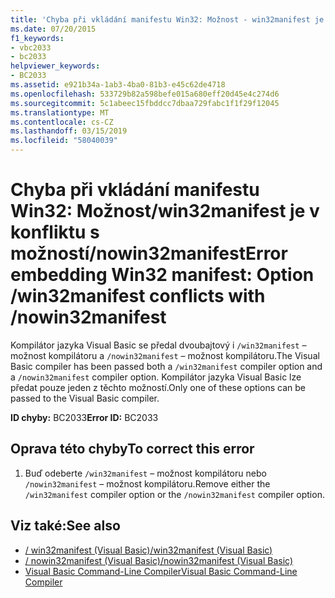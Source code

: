 ```yaml
---
title: 'Chyba při vkládání manifestu Win32: Možnost - win32manifest je v konfliktu s - nowin32manifest'
ms.date: 07/20/2015
f1_keywords:
- vbc2033
- bc2033
helpviewer_keywords:
- BC2033
ms.assetid: e921b34a-1ab3-4ba0-81b3-e45c62de4718
ms.openlocfilehash: 533729b82a598befe015a680eff20d45e4c274d6
ms.sourcegitcommit: 5c1abeec15fbddcc7dbaa729fabc1f1f29f12045
ms.translationtype: MT
ms.contentlocale: cs-CZ
ms.lasthandoff: 03/15/2019
ms.locfileid: "58040039"
---
```

# <a name="error-embedding-win32-manifest-option-win32manifest-conflicts-with-nowin32manifest"></a><span data-ttu-id="37348-102">Chyba při vkládání manifestu Win32: Možnost/win32manifest je v konfliktu s možností/nowin32manifest</span><span class="sxs-lookup"><span data-stu-id="37348-102">Error embedding Win32 manifest: Option /win32manifest conflicts with /nowin32manifest</span></span>
<span data-ttu-id="37348-103">Kompilátor jazyka Visual Basic se předal dvoubajtový i `/win32manifest` – možnost kompilátoru a `/nowin32manifest` – možnost kompilátoru.</span><span class="sxs-lookup"><span data-stu-id="37348-103">The Visual Basic compiler has been passed both a `/win32manifest` compiler option and a `/nowin32manifest` compiler option.</span></span> <span data-ttu-id="37348-104">Kompilátor jazyka Visual Basic lze předat pouze jeden z těchto možností.</span><span class="sxs-lookup"><span data-stu-id="37348-104">Only one of these options can be passed to the Visual Basic compiler.</span></span>  
  
 <span data-ttu-id="37348-105">**ID chyby:** BC2033</span><span class="sxs-lookup"><span data-stu-id="37348-105">**Error ID:** BC2033</span></span>  
  
## <a name="to-correct-this-error"></a><span data-ttu-id="37348-106">Oprava této chyby</span><span class="sxs-lookup"><span data-stu-id="37348-106">To correct this error</span></span>  
  
1.  <span data-ttu-id="37348-107">Buď odeberte `/win32manifest` – možnost kompilátoru nebo `/nowin32manifest` – možnost kompilátoru.</span><span class="sxs-lookup"><span data-stu-id="37348-107">Remove either the `/win32manifest` compiler option or the `/nowin32manifest` compiler option.</span></span>  
  
## <a name="see-also"></a><span data-ttu-id="37348-108">Viz také:</span><span class="sxs-lookup"><span data-stu-id="37348-108">See also</span></span>

- [<span data-ttu-id="37348-109">/ win32manifest (Visual Basic)</span><span class="sxs-lookup"><span data-stu-id="37348-109">/win32manifest (Visual Basic)</span></span>](../../visual-basic/reference/command-line-compiler/win32manifest.md)
- [<span data-ttu-id="37348-110">/ nowin32manifest (Visual Basic)</span><span class="sxs-lookup"><span data-stu-id="37348-110">/nowin32manifest (Visual Basic)</span></span>](../../visual-basic/reference/command-line-compiler/nowin32manifest.md)
- [<span data-ttu-id="37348-111">Visual Basic Command-Line Compiler</span><span class="sxs-lookup"><span data-stu-id="37348-111">Visual Basic Command-Line Compiler</span></span>](../../visual-basic/reference/command-line-compiler/index.md)
